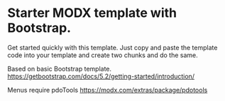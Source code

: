 # Starter MODX template with Bootstrap.

Get started quickly with this template. Just copy and paste the template code into your template and create two chunks and do the same.

Based on basic Bootstrap template. https://getbootstrap.com/docs/5.2/getting-started/introduction/

Menus require pdoTools https://modx.com/extras/package/pdotools
